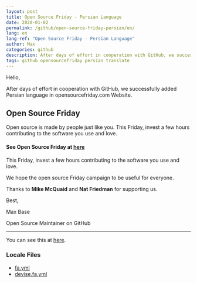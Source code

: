 ```yaml
---
layout: post
title: Open Source Friday - Persian Language
date: 2020-01-02
permalink: /github/open-source-friday-persian/en/
lang: en
lang-ref: "Open Source Friday - Persian Language"
author: Max
categories: github
description: After days of effort in cooperation with GitHub, we successfully added Persian language in opensourcefriday.com Website.
tags: github opensourcefriday persian translate
---
```


Hello,

After days of effort in cooperation with GitHub, we successfully added Persian language in opensourcefriday.com Website.
<!--more-->

## Open Source Friday

Open source is made by people just like you. This Friday, invest a few hours contributing to the software you use and love.

#### See Open Source Friday at [here](https://opensourcefriday.com/?locale=fa)

This Friday, invest a few hours contributing to the software you use and love.

We hope the open source Friday campaign to be useful for everyone.

Thanks to **Mike McQuaid** and **Nat Friedman** for supporting us.

Best,

Max Base

Open Source Maintainer on GitHub

---------

You can see this at [here](https://opensourcefriday.com/?locale=fa).

### Locale Files

- [fa.yml](https://github.com/github/opensourcefriday/blob/master/config/locales/fa.yml)
- [devise.fa.yml](https://github.com/github/opensourcefriday/blob/master/config/locales/devise.fa.yml)
